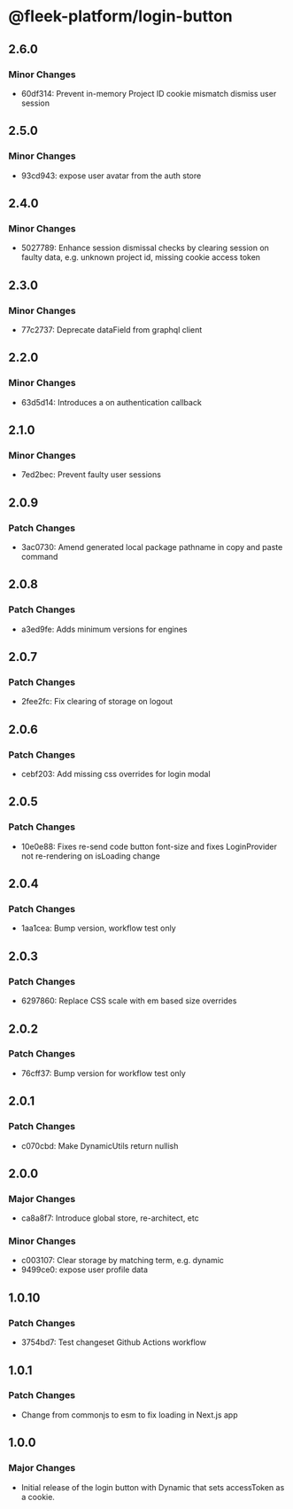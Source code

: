 # @fleek-platform/login-button

## 2.6.0

### Minor Changes

- 60df314: Prevent in-memory Project ID cookie mismatch dismiss user session

## 2.5.0

### Minor Changes

- 93cd943: expose user avatar from the auth store

## 2.4.0

### Minor Changes

- 5027789: Enhance session dismissal checks by clearing session on faulty data, e.g. unknown project id, missing cookie access token

## 2.3.0

### Minor Changes

- 77c2737: Deprecate dataField from graphql client

## 2.2.0

### Minor Changes

- 63d5d14: Introduces a on authentication callback

## 2.1.0

### Minor Changes

- 7ed2bec: Prevent faulty user sessions

## 2.0.9

### Patch Changes

- 3ac0730: Amend generated local package pathname in copy and paste command

## 2.0.8

### Patch Changes

- a3ed9fe: Adds minimum versions for engines

## 2.0.7

### Patch Changes

- 2fee2fc: Fix clearing of storage on logout

## 2.0.6

### Patch Changes

- cebf203: Add missing css overrides for login modal

## 2.0.5

### Patch Changes

- 10e0e88: Fixes re-send code button font-size and fixes LoginProvider not re-rendering on isLoading change

## 2.0.4

### Patch Changes

- 1aa1cea: Bump version, workflow test only

## 2.0.3

### Patch Changes

- 6297860: Replace CSS scale with em based size overrides

## 2.0.2

### Patch Changes

- 76cff37: Bump version for workflow test only

## 2.0.1

### Patch Changes

- c070cbd: Make DynamicUtils return nullish

## 2.0.0

### Major Changes

- ca8a8f7: Introduce global store, re-architect, etc

### Minor Changes

- c003107: Clear storage by matching term, e.g. dynamic
- 9499ce0: expose user profile data

## 1.0.10

### Patch Changes

- 3754bd7: Test changeset Github Actions workflow

## 1.0.1

### Patch Changes

- Change from commonjs to esm to fix loading in Next.js app

## 1.0.0

### Major Changes

- Initial release of the login button with Dynamic that sets accessToken as a cookie.
